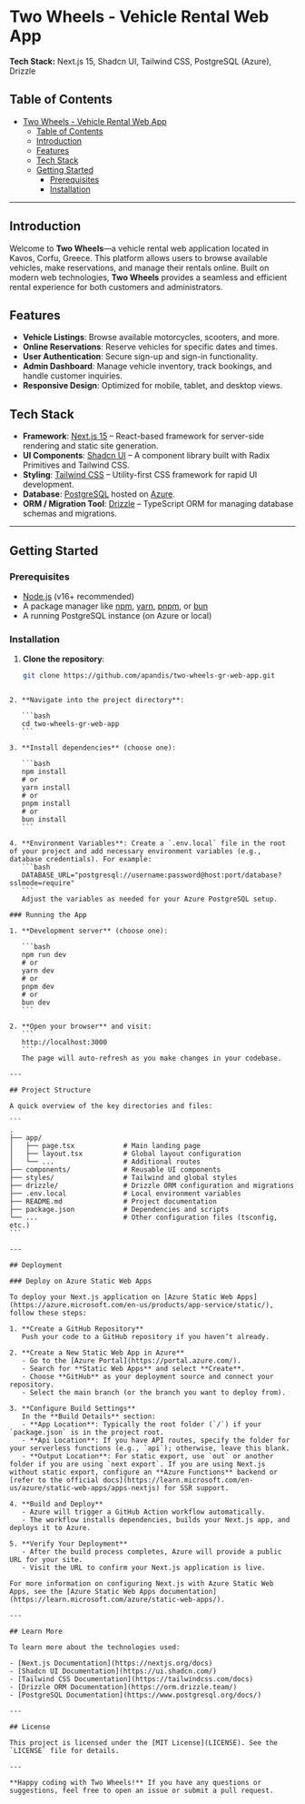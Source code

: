 # Two Wheels - Vehicle Rental Web App

**Tech Stack:** Next.js 15, Shadcn UI, Tailwind CSS, PostgreSQL (Azure), Drizzle

## Table of Contents

- [Two Wheels - Vehicle Rental Web App](#two-wheels---vehicle-rental-web-app)
  - [Table of Contents](#table-of-contents)
  - [Introduction](#introduction)
  - [Features](#features)
  - [Tech Stack](#tech-stack)
  - [Getting Started](#getting-started)
    - [Prerequisites](#prerequisites)
    - [Installation](#installation)

---

## Introduction

Welcome to **Two Wheels**—a vehicle rental web application located in Kavos, Corfu, Greece. This platform allows users to browse available vehicles, make reservations, and manage their rentals online. Built on modern web technologies, **Two Wheels** provides a seamless and efficient rental experience for both customers and administrators.

## Features

- **Vehicle Listings**: Browse available motorcycles, scooters, and more.
- **Online Reservations**: Reserve vehicles for specific dates and times.
- **User Authentication**: Secure sign-up and sign-in functionality.
- **Admin Dashboard**: Manage vehicle inventory, track bookings, and handle customer inquiries.
- **Responsive Design**: Optimized for mobile, tablet, and desktop views.

## Tech Stack

- **Framework**: [Next.js 15](https://nextjs.org/) – React-based framework for server-side rendering and static site generation.
- **UI Components**: [Shadcn UI](https://ui.shadcn.com/) – A component library built with Radix Primitives and Tailwind CSS.
- **Styling**: [Tailwind CSS](https://tailwindcss.com/) – Utility-first CSS framework for rapid UI development.
- **Database**: [PostgreSQL](https://www.postgresql.org/) hosted on [Azure](https://azure.microsoft.com/).
- **ORM / Migration Tool**: [Drizzle](https://orm.drizzle.team/) – TypeScript ORM for managing database schemas and migrations.

---

## Getting Started

### Prerequisites

- [Node.js](https://nodejs.org/) (v16+ recommended)
- A package manager like [npm](https://www.npmjs.com/), [yarn](https://yarnpkg.com/), [pnpm](https://pnpm.io/), or [bun](https://bun.sh/)
- A running PostgreSQL instance (on Azure or local)

### Installation

1. **Clone the repository**:
   ```bash
   git clone https://github.com/apandis/two-wheels-gr-web-app.git
   ```

````

2. **Navigate into the project directory**:

   ```bash
   cd two-wheels-gr-web-app
   ```

3. **Install dependencies** (choose one):

   ```bash
   npm install
   # or
   yarn install
   # or
   pnpm install
   # or
   bun install
   ```

4. **Environment Variables**: Create a `.env.local` file in the root of your project and add necessary environment variables (e.g., database credentials). For example:
   ```bash
   DATABASE_URL="postgresql://username:password@host:port/database?sslmode=require"
   ```
   Adjust the variables as needed for your Azure PostgreSQL setup.

### Running the App

1. **Development server** (choose one):

   ```bash
   npm run dev
   # or
   yarn dev
   # or
   pnpm dev
   # or
   bun dev
   ```

2. **Open your browser** and visit:
   ```
   http://localhost:3000
   ```
   The page will auto-refresh as you make changes in your codebase.

---

## Project Structure

A quick overview of the key directories and files:

```
.
├── app/
│   ├── page.tsx            # Main landing page
│   ├── layout.tsx          # Global layout configuration
│   └── ...                 # Additional routes
├── components/             # Reusable UI components
├── styles/                 # Tailwind and global styles
├── drizzle/                # Drizzle ORM configuration and migrations
├── .env.local              # Local environment variables
├── README.md               # Project documentation
├── package.json            # Dependencies and scripts
└── ...                     # Other configuration files (tsconfig, etc.)
```

---

## Deployment

### Deploy on Azure Static Web Apps

To deploy your Next.js application on [Azure Static Web Apps](https://azure.microsoft.com/en-us/products/app-service/static/), follow these steps:

1. **Create a GitHub Repository**
   Push your code to a GitHub repository if you haven’t already.

2. **Create a New Static Web App in Azure**
   - Go to the [Azure Portal](https://portal.azure.com/).
   - Search for **Static Web Apps** and select **Create**.
   - Choose **GitHub** as your deployment source and connect your repository.
   - Select the main branch (or the branch you want to deploy from).

3. **Configure Build Settings**
   In the **Build Details** section:
   - **App Location**: Typically the root folder (`/`) if your `package.json` is in the project root.
   - **Api Location**: If you have API routes, specify the folder for your serverless functions (e.g., `api`); otherwise, leave this blank.
   - **Output Location**: For static export, use `out` or another folder if you are using `next export`. If you are using Next.js without static export, configure an **Azure Functions** backend or [refer to the official docs](https://learn.microsoft.com/en-us/azure/static-web-apps/apps-nextjs) for SSR support.

4. **Build and Deploy**
   - Azure will trigger a GitHub Action workflow automatically.
   - The workflow installs dependencies, builds your Next.js app, and deploys it to Azure.

5. **Verify Your Deployment**
   - After the build process completes, Azure will provide a public URL for your site.
   - Visit the URL to confirm your Next.js application is live.

For more information on configuring Next.js with Azure Static Web Apps, see the [Azure Static Web Apps documentation](https://learn.microsoft.com/azure/static-web-apps/).

---

## Learn More

To learn more about the technologies used:

- [Next.js Documentation](https://nextjs.org/docs)
- [Shadcn UI Documentation](https://ui.shadcn.com/)
- [Tailwind CSS Documentation](https://tailwindcss.com/docs)
- [Drizzle ORM Documentation](https://orm.drizzle.team/)
- [PostgreSQL Documentation](https://www.postgresql.org/docs/)

---

## License

This project is licensed under the [MIT License](LICENSE). See the `LICENSE` file for details.

---

**Happy coding with Two Wheels!** If you have any questions or suggestions, feel free to open an issue or submit a pull request.

````
